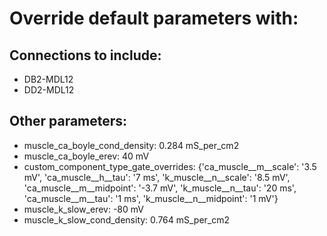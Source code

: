 # Override default parameters with:
## Connections to include:
- DB2-MDL12
- DD2-MDL12

## Other parameters:
- muscle_ca_boyle_cond_density: 0.284 mS_per_cm2
- muscle_ca_boyle_erev: 40 mV
- custom_component_type_gate_overrides: {'ca_muscle__m__scale': '3.5 mV', 'ca_muscle__h__tau': '7 ms', 'k_muscle__n__scale': '8.5 mV', 'ca_muscle__m__midpoint': '-3.7 mV', 'k_muscle__n__tau': '20 ms', 'ca_muscle__m__tau': '1 ms', 'k_muscle__n__midpoint': '1 mV'}
- muscle_k_slow_erev: -80 mV
- muscle_k_slow_cond_density: 0.764 mS_per_cm2

